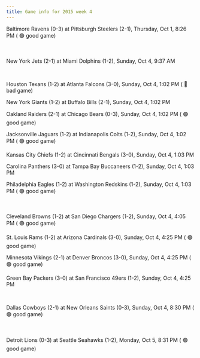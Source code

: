 ```yaml
---
title: Game info for 2015 week 4
---
```

Baltimore Ravens (0-3) at Pittsburgh Steelers (2-1), Thursday, Oct 1, 8:26 PM (	:green_circle: good game)


<br/>

New York Jets (2-1) at Miami Dolphins (1-2), Sunday, Oct 4, 9:37 AM


<br/>

Houston Texans (1-2) at Atlanta Falcons (3-0), Sunday, Oct 4, 1:02 PM (	:red_circle: bad game)

New York Giants (1-2) at Buffalo Bills (2-1), Sunday, Oct 4, 1:02 PM

Oakland Raiders (2-1) at Chicago Bears (0-3), Sunday, Oct 4, 1:02 PM (	:green_circle: good game)

Jacksonville Jaguars (1-2) at Indianapolis Colts (1-2), Sunday, Oct 4, 1:02 PM (	:green_circle: good game)

Kansas City Chiefs (1-2) at Cincinnati Bengals (3-0), Sunday, Oct 4, 1:03 PM

Carolina Panthers (3-0) at Tampa Bay Buccaneers (1-2), Sunday, Oct 4, 1:03 PM

Philadelphia Eagles (1-2) at Washington Redskins (1-2), Sunday, Oct 4, 1:03 PM (	:green_circle: good game)


<br/>

Cleveland Browns (1-2) at San Diego Chargers (1-2), Sunday, Oct 4, 4:05 PM (	:green_circle: good game)

St. Louis Rams (1-2) at Arizona Cardinals (3-0), Sunday, Oct 4, 4:25 PM (	:green_circle: good game)

Minnesota Vikings (2-1) at Denver Broncos (3-0), Sunday, Oct 4, 4:25 PM (	:green_circle: good game)

Green Bay Packers (3-0) at San Francisco 49ers (1-2), Sunday, Oct 4, 4:25 PM


<br/>

Dallas Cowboys (2-1) at New Orleans Saints (0-3), Sunday, Oct 4, 8:30 PM (	:green_circle: good game)


<br/>

Detroit Lions (0-3) at Seattle Seahawks (1-2), Monday, Oct 5, 8:31 PM (	:green_circle: good game)

